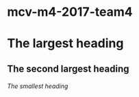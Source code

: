 # mcv-m4-2017-team4

# The largest heading
## The second largest heading
###### The smallest heading
